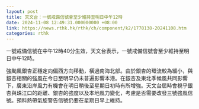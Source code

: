 ```yaml
---
layout: post
title: 天文台：一號戒備信號會至少維持至明日中午12時
date: 2024-11-08 12:49:31.000000000 +08:00
link: https://news.rthk.hk/rthk/ch/component/k2/1778138-20241108.htm
categories: rthk
---
```


一號戒備信號在中午12時40分生效，天文台表示，一號戒備信號會至少維持至明日中午12時。

強颱風銀杏正穩定向偏西方向移動，橫過南海北部。由於銀杏的環流較為細小，與銀杏相關的強風在今日至明早仍未普遍影響本港。在銀杏及東北季候風共同影響下，廣東沿岸風力有機會在明日稍後至星期日初時有所增強。天文台屆時會視乎銀杏與珠江口的距離、銀杏的強度以及本地風力變化，考慮是否需要改發三號強風信號。預料熱帶氣旋警告信號仍要在星期日早上維持。
